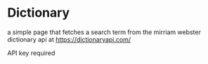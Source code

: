 # Dictionary

a simple page that fetches a search term from the mirriam webster dictionary api at https://dictionaryapi.com/

API key required
